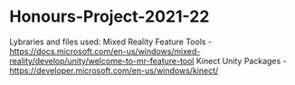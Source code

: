 # Honours-Project-2021-22

Lybraries and files used:
Mixed Reality Feature Tools - https://docs.microsoft.com/en-us/windows/mixed-reality/develop/unity/welcome-to-mr-feature-tool
Kinect Unity Packages - https://developer.microsoft.com/en-us/windows/kinect/